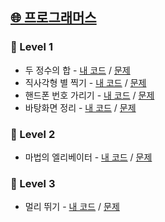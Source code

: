 ## [🌐 프로그래머스](https://school.programmers.co.kr/learn/challenges?order=recent)
### 🐥 Level 1
- 두 정수의 합 - [내 코드](https://github.com/yougi8/CodingTestStudy/blob/main/%ED%94%84%EB%A1%9C%EA%B7%B8%EB%9E%98%EB%A8%B8%EC%8A%A4/Practice/int_sum.py) / [문제](https://school.programmers.co.kr/learn/courses/30/lessons/12912)
- 직사각형 별 찍기 - [내 코드](https://github.com/yougi8/CodingTestStudy/blob/main/%ED%94%84%EB%A1%9C%EA%B7%B8%EB%9E%98%EB%A8%B8%EC%8A%A4/rectangleStar.py) / [문제](https://school.programmers.co.kr/learn/courses/30/lessons/12969)
- 핸드폰 번호 가리기 - [내 코드](https://github.com/yougi8/CodingTestStudy/blob/main/%ED%94%84%EB%A1%9C%EA%B7%B8%EB%9E%98%EB%A8%B8%EC%8A%A4/phoneNumber.py) / [문제](https://school.programmers.co.kr/learn/courses/30/lessons/12948)
- 바탕화면 정리 - [내 코드](https://github.com/yougi8/CodingTestStudy/blob/main/%ED%94%84%EB%A1%9C%EA%B7%B8%EB%9E%98%EB%A8%B8%EC%8A%A4/window.py) / [문제](https://school.programmers.co.kr/learn/courses/30/lessons/161990)
### 🐇 Level 2
- 마법의 엘리베이터 - [내 코드](https://github.com/yougi8/CodingTestStudy/blob/main/%ED%94%84%EB%A1%9C%EA%B7%B8%EB%9E%98%EB%A8%B8%EC%8A%A4/magicElevator.py) / [문제](https://school.programmers.co.kr/learn/courses/30/lessons/148653)
### 🦅 Level 3
- 멀리 뛰기 - [내 코드](https://github.com/yougi8/CodingTestStudy/blob/main/%ED%94%84%EB%A1%9C%EA%B7%B8%EB%9E%98%EB%A8%B8%EC%8A%A4/jump.py) / [문제](https://school.programmers.co.kr/learn/courses/30/lessons/12914)
